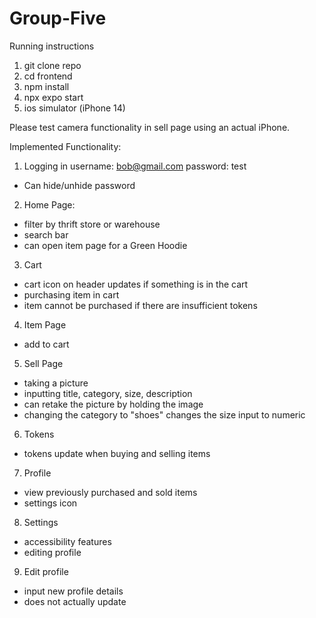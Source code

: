 # Group-Five

Running instructions


1. git clone repo
2. cd frontend
3. npm install
4. npx expo start
5. ios simulator (iPhone 14)

Please test camera functionality in sell page using an actual iPhone.

Implemented Functionality:

1. Logging in
username: bob@gmail.com
password: test

- Can hide/unhide password

2. Home Page:

- filter by thrift store or warehouse
- search bar
- can open item page for a Green Hoodie

3. Cart

- cart icon on header updates if something is in the cart
- purchasing item in cart
- item cannot be purchased if there are insufficient tokens

4. Item Page

- add to cart

5. Sell Page

- taking a picture
- inputting title, category, size, description
- can retake the picture by holding the image
- changing the category to "shoes" changes the size input to numeric

6. Tokens

- tokens update when buying and selling items

7. Profile

- view previously purchased and sold items
- settings icon

8. Settings

- accessibility features
- editing profile

9. Edit profile

- input new profile details
- does not actually update
